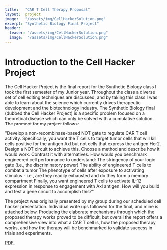 ```yaml
---
title:   "CAR T Cell Therapy Proposal"
layout:  project
image:   "/assets/img/CellHackerSolution.png"
excerpt: "Synthetic Biology Final Project"
header:
  teaser: "/assets/img/CellHackerSolution.png"
  image:  "/assets/img/CellHackerSolution.png"
---
```



# Introduction to the Cell Hacker Project

The Cell Hacker Project is the final report for the Synthetic Biology class I took the first semester of my Junior year. Throughout the class a diverse set of cell editing techniques are discussed, and by taking this class I was able to learn about the science which currently drives therapeutic development and the biotechnology industry. The Synthetic Biology final (dubbed the Cell Hacker Project) is a specific problem focused on a theoretical disease which can only be solved with a cumulative solution. The promopt for my project follows: 

"Develop a non-recombinase-based NOT gate to regulate CAR T cell activity. Specifically, you want the T cells to target tumor cells that will kill cells positive for the antigen Axl but not cells that express the antigen Her2.
Design a NOT circuit to achieve this. Choose a method and describe how it would work. Contrast it with alternatives. How would you benchmark engineered cell performance to understand:
The stringency of your logic gate (i.e., the discriminatory power)
The ability of engineered T cells to combat a tumor
The phenotype of cells after exposure to activating stimulus - i.e., are they readily exhausted and do they form a memory compartment
Finally, you want engineered T cells to activate IL-12 expression in response to engagement with Axl antigen. How will you build and test a gene circuit to accomplish this?"

The project was originally presented by my group during our scheduled cell hacker presentation. Individual write ups followed for the final, and mine is attached below. Producing the elaborate mechanisms through which the proposed therapy works proved to be difficult, but overall the report offers a comprehensive view into what a CAR T cell is, how the proposed therapy works, and how the therapy will be benchmarked to validate success in trials and experiments. 

<a href="/assets/img/CellHackerFinalReport.pdf" target="_blank">PDF.</a>

